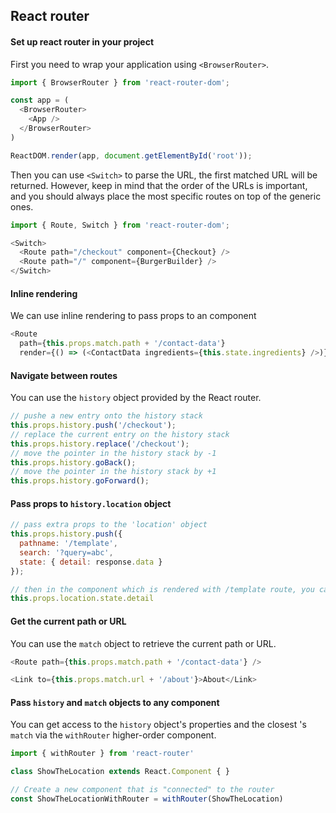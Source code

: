 ## React router

#### Set up react router in your project

First you need to wrap your application using `<BrowserRouter>`.

```js
import { BrowserRouter } from 'react-router-dom';

const app = (
  <BrowserRouter>
    <App />
  </BrowserRouter>
)

ReactDOM.render(app, document.getElementById('root'));
```

Then you can use `<Switch>` to parse the URL, the first matched URL will be returned. However, keep in mind that the order of the URLs is important, and you should always place the most specific routes on top of the generic ones.

```js
import { Route, Switch } from 'react-router-dom';

<Switch>
  <Route path="/checkout" component={Checkout} />
  <Route path="/" component={BurgerBuilder} />
</Switch>
```

#### Inline rendering

We can use inline rendering to pass props to an component

```js
<Route
  path={this.props.match.path + '/contact-data'}
  render={() => (<ContactData ingredients={this.state.ingredients} />)} />
```

#### Navigate between routes

You can use the `history` object provided by the React router.

```js
// pushe a new entry onto the history stack
this.props.history.push('/checkout');
// replace the current entry on the history stack
this.props.history.replace('/checkout');
// move the pointer in the history stack by -1
this.props.history.goBack();
// move the pointer in the history stack by +1
this.props.history.goForward();
```

#### Pass props to `history.location` object

```js
// pass extra props to the 'location' object
this.props.history.push({
  pathname: '/template',
  search: '?query=abc',
  state: { detail: response.data }
});

// then in the component which is rendered with /template route, you can access the props passed like
this.props.location.state.detail
```

#### Get the current path or URL

You can use the `match` object to retrieve the current path or URL. 

```js
<Route path={this.props.match.path + '/contact-data'} />

<Link to={this.props.match.url + '/about'}>About</Link>
```

#### Pass `history` and `match` objects to any component

You can get access to the `history` object's properties and the closest <Route>'s `match` via the `withRouter` higher-order component.

```js
import { withRouter } from 'react-router'

class ShowTheLocation extends React.Component { }

// Create a new component that is "connected" to the router
const ShowTheLocationWithRouter = withRouter(ShowTheLocation)
```
